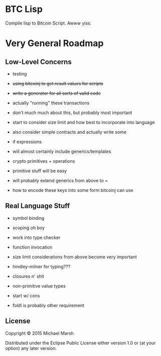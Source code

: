 # BTC Lisp

Compile lisp to Bitcoin Script. Awww yiss.

# Very General Roadmap

## Low-Level Concerns

* testing
 * ~~using bitcoinj to get result values for scripts~~
 * ~~write a generator for all sorts of valid code~~
 
* actually "running" these transactions
 * don't much much about this, but probably most important
 * start to consider size limit and how best to incorporate into language
 * also consider simple contracts and actually write some

* if expressions
 * will almost certainly include generics/templates

* crypto primitives + operations
 * primitive stuff will be easy
 * will probably extend generics from above to =
 * how to encode these keys into some form bitcoinj can use

## Real Language Stuff

* symbol binding
 * scoping oh boy
 * work into type checker

* function invocation 
 * size limit considerations from above become very important
 * hindley-milner for typing???
 * closures n' shit

* non-primitive value types
 * start w/ cons
 * foldl is probably other requirement

## License

Copyright © 2015 Michael Marsh

Distributed under the Eclipse Public License either version 1.0 or (at
your option) any later version.
